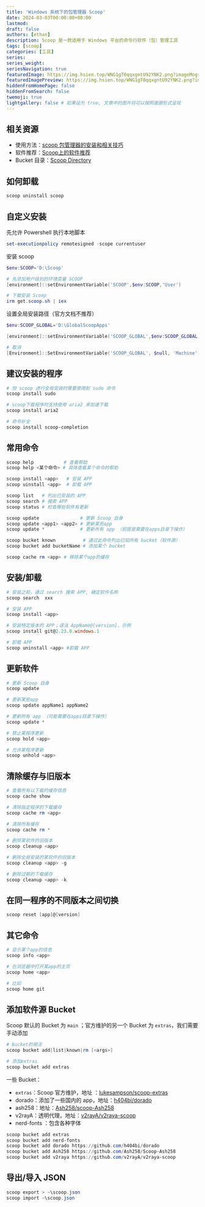 ```yaml
---
title: 'Windows 系统下的包管理器 Scoop'
date: 2024-03-03T00:00:00+08:00
lastmod:
draft: false
authors: [ethan]
description: Scoop 是一款适用于 Windows 平台的命令行软件（包）管理工具
tags: [scoop]
categories: [工具]
series:
series_weight:
seriesNavigation: true
featuredImage: https://img.hsien.top/WNG1gT0qqxgntU92YNK2.png?imageMogr2/format/webp
featuredImagePreview: https://img.hsien.top/WNG1gT0qqxgntU92YNK2.png?imageMogr2/format/webp
hiddenFromHomePage: false
hiddenFromSearch: false
twemoji: true
lightgallery: false # 如果设为 true, 文章中的图片将可以按照画廊形式呈现
---
```

<!--more-->

## 相关资源

* 使用方法：[scoop 包管理器的安装和相关技巧](https://www.cnblogs.com/linshengqian/p/15737833.html)
* 软件推荐：[Scoop上的软件推荐](https://blog.xqh.ma/_posts/2020-03-11-Scoop%E4%B8%8A%E7%9A%84%E8%BD%AF%E4%BB%B6%E6%8E%A8%E8%8D%90/)
* Bucket 目录：[Scoop Directory](https://rasa.github.io/scoop-directory/)

## 如何卸载

```powershell
scoop uninstall scoop
```

## 自定义安装

先允许 Powershell 执行本地脚本

```powershell
set-executionpolicy remotesigned -scope currentuser
```

安装 scoop

```powershell
$env:SCOOP='D:\Scoop'

# 先添加用户级别的环境变量 SCOOP
[environment]::setEnvironmentVariable('SCOOP',$env:SCOOP,'User')

# 下载安装 Scoop 
irm get.scoop.sh | iex
```

设置全局安装路径（官方文档不推荐）

```powershell
$env:SCOOP_GLOBAL='D:\GlobalScoopApps'

[environment]::setEnvironmentVariable('SCOOP_GLOBAL',$env:SCOOP_GLOBAL,'Machine')

# 取消
[Environment]::SetEnvironmentVariable('SCOOP_GLOBAL', $null, 'Machine')
```

## 建议安装的程序

```powershell
# 但 scoop 进行全局安装时需要使用到 sudo 命令
scoop install sudo

# scoop下载程序时支持使用 aria2 来加速下载
scoop install aria2

# 命令补全
scoop install scoop-completion
```

## 常用命令

```powershell
scoop help           # 查看帮助
scoop help <某个命令> # 具体查看某个命令的帮助

scoop install <app>   # 安装 APP
scoop uinstall <app>  # 卸载 APP

scoop list   # 列出已安装的 APP
scoop search # 搜索 APP
scoop status # 检查哪些软件有更新

scoop update               # 更新 Scoop 自身
scoop update <app1> <app2> # 更新某些app
scoop update *             # 更新所有 app （前提是需要在apps目录下操作）

scoop bucket known          # 通过此命令列出已知所有 bucket（软件源）
scoop bucket add bucketName # 添加某个 bucket

scoop cache rm <app> # 移除某个app的缓存
```

## 安装/卸载

```powershell
# 安装之前，通过 search 搜索 APP, 确定软件名称
scoop search  xxx

# 安装 APP
scoop install <app>

# 安装特定版本的 APP；语法 AppName@[version]，示例
scoop install git@2.23.0.windows.1

# 卸载 APP 
scoop uninstall <app> #卸载 APP
```

## 更新软件


```powershell
# 更新 Scoop 自身
scoop update

# 更新某些app
scoop update appName1 appName2

# 更新所有 app （可能需要在apps目录下操作）
scoop update *

# 禁止某程序更新
scoop hold <app>

# 允许某程序更新
scoop unhold <app>
```

## 清除缓存与旧版本

```powershell
# 查看所有以下载的缓存信息
scoop cache show

# 清除指定程序的下载缓存
scoop cache rm <app>

# 清除所有缓存
scoop cache rm *

# 删除某软件的旧版本
scoop cleanup <app>

# 删除全局安装的某软件的旧版本
scoop cleanup <app> -g

# 删除过期的下载缓存
scoop cleanup <app> -k
```

## 在同一程序的不同版本之间切换

```powershell
scoop reset [app]@[version]
```

## 其它命令

```powershell
# 显示某个app的信息
scoop info <app>

# 在浏览器中打开某app的主页
scoop home <app>

# 比如
scoop home git
```

## 添加软件源 Bucket

Scoop 默认的 Bucket 为 `main` ；官方维护的另一个 Bucket 为 `extras`，我们需要手动添加

```powershell
# bucket的用法
scoop bucket add|list|known|rm [<args>]

# 添加extras
scoop bucket add extras
```

一些 Bucket：

* `extras`：Scoop 官方维护，地址 ：[lukesampson/scoop-extras](https://github.com/lukesampson/scoop-extras/tree/master/bucket)
* dorado：添加了一些国内的 app，地址：[h404bi/dorado](https://github.com/h404bi/dorado)
* ash258：地址：[Ash258/scoop-Ash258](https://github.com/Ash258/scoop-Ash258)
* v2rayA：透明代理，地址：[v2rayA/v2raya-scoop](https://github.com/v2rayA/v2raya-scoop)
* nerd-fonts ：包含各种字体

```powershell
scoop bucket add extras
scoop bucket add nerd-fonts
scoop bucket add dorado https://github.com/h404bi/dorado
scoop bucket add Ash258 https://github.com/Ash258/Scoop-Ash258
scoop bucket add v2raya https://github.com/v2rayA/v2raya-scoop
```

## 导出/导入 JSON

```powershell
scoop export > ~\scoop.json
scoop import ~\scoop.json
```